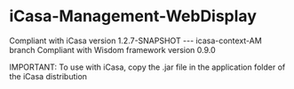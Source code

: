 # iCasa-Management-WebDisplay
Compliant with iCasa version 1.2.7-SNAPSHOT --- icasa-context-AM branch
Compliant with Wisdom framework version 0.9.0

IMPORTANT: To use with iCasa, copy the .jar file in the application folder of the iCasa distribution
